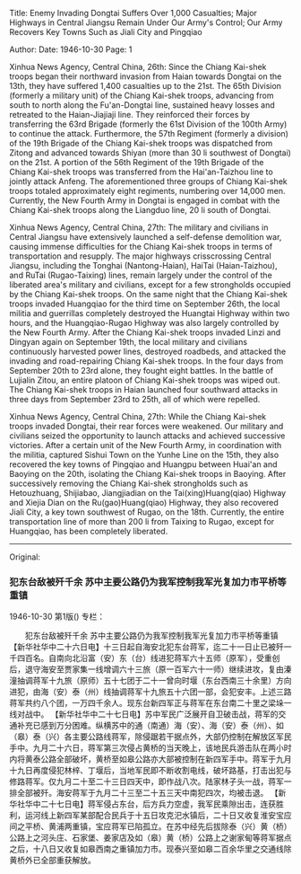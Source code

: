 Title: Enemy Invading Dongtai Suffers Over 1,000 Casualties; Major Highways in Central Jiangsu Remain Under Our Army's Control; Our Army Recovers Key Towns Such as Jiali City and Pingqiao

Author:
Date: 1946-10-30
Page: 1

Xinhua News Agency, Central China, 26th: Since the Chiang Kai-shek troops began their northward invasion from Haian towards Dongtai on the 13th, they have suffered 1,400 casualties up to the 21st. The 65th Division (formerly a military unit) of the Chiang Kai-shek troops, advancing from south to north along the Fu'an-Dongtai line, sustained heavy losses and retreated to the Haian-Jiajiaji line. They reinforced their forces by transferring the 63rd Brigade (formerly the 61st Division of the 100th Army) to continue the attack. Furthermore, the 57th Regiment (formerly a division) of the 19th Brigade of the Chiang Kai-shek troops was dispatched from Zitong and advanced towards Shiyan (more than 30 li southwest of Dongtai) on the 21st. A portion of the 56th Regiment of the 19th Brigade of the Chiang Kai-shek troops was transferred from the Hai'an-Taizhou line to jointly attack Anfeng. The aforementioned three groups of Chiang Kai-shek troops totaled approximately eight regiments, numbering over 14,000 men. Currently, the New Fourth Army in Dongtai is engaged in combat with the Chiang Kai-shek troops along the Liangduo line, 20 li south of Dongtai.

Xinhua News Agency, Central China, 27th: The military and civilians in Central Jiangsu have extensively launched a self-defense demolition war, causing immense difficulties for the Chiang Kai-shek troops in terms of transportation and resupply. The major highways crisscrossing Central Jiangsu, including the Tonghai (Nantong-Haian), HaiTai (Haian-Taizhou), and RuTai (Rugao-Taixing) lines, remain largely under the control of the liberated area's military and civilians, except for a few strongholds occupied by the Chiang Kai-shek troops. On the same night that the Chiang Kai-shek troops invaded Huangqiao for the third time on September 26th, the local militia and guerrillas completely destroyed the Huangtai Highway within two hours, and the Huangqiao-Rugao Highway was also largely controlled by the New Fourth Army. After the Chiang Kai-shek troops invaded Linzi and Dingyan again on September 19th, the local military and civilians continuously harvested power lines, destroyed roadbeds, and attacked the invading and road-repairing Chiang Kai-shek troops. In the four days from September 20th to 23rd alone, they fought eight battles. In the battle of Lujialin Zitou, an entire platoon of Chiang Kai-shek troops was wiped out. The Chiang Kai-shek troops in Haian launched four southward attacks in three days from September 23rd to 25th, all of which were repelled.

Xinhua News Agency, Central China, 27th: While the Chiang Kai-shek troops invaded Dongtai, their rear forces were weakened. Our military and civilians seized the opportunity to launch attacks and achieved successive victories. After a certain unit of the New Fourth Army, in coordination with the militia, captured Sishui Town on the Yunhe Line on the 15th, they also recovered the key towns of Pingqiao and Huangpu between Huai'an and Baoying on the 20th, isolating the Chiang Kai-shek troops in Baoying. After successively removing the Chiang Kai-shek strongholds such as Hetouzhuang, Shijiabao, Jiangjiadian on the Tai(xing)Huang(qiao) Highway and Xiejia Dian on the Ru(gao)Huang(qiao) Highway, they also recovered Jiali City, a key town southwest of Rugao, on the 18th. Currently, the entire transportation line of more than 200 li from Taixing to Rugao, except for Huangqiao, has been completely liberated.



<hr /> 

Original: 


### 犯东台敌被歼千余  苏中主要公路仍为我军控制我军光复加力市平桥等重镇

1946-10-30
第1版()
专栏：

　　犯东台敌被歼千余
    苏中主要公路仍为我军控制我军光复加力市平桥等重镇
    【新华社华中二十六日电】十三日起自海安北犯东台蒋军，迄二十一日止已被歼一千四百名。自南向北沿富（安）东（台）线进犯蒋军六十五师（原军），受重创后，退守海安至贾家集一线增调六十三旅（原一百军六十一师）继续进攻，复由溱潼抽调蒋军十九旅（原师）五十七团于二十一曾向时堰（东台西南三十余里）方向进犯，由海（安）泰（州）线抽调蒋军十九旅五十六团一部，会犯安丰。上述三路蒋军共约八个团，一万四千余人。现东台新四军正与蒋军在东台南二十里之梁垛一线对战中。
    【新华社华中二十七日电】苏中军民广泛展开自卫破击战，蒋军的交通补充已感到万分困难。纵横苏中的通（南通）海（安）、海（安）泰（州）、如（皋）泰（兴）各主要公路线蒋军，除侵踞若干据点外，大部仍控制在解放区军民手中。九月二十六日，蒋军第三次侵占黄桥的当天晚上，该地民兵游击队在两小时内将黄泰公路全部破坏，黄桥至如皋公路亦大部被控制在新四军手中。蒋军于九月十九日再度侵犯林梓、丁堰后，当地军民即不断收割电线，破坏路基，打击出犯与修路蒋军。仅九月二十至二十三日四天中，即作战八次。陆家林子头一战，蒋军一排全部被歼。海安蒋军于九月二十三至二十五三天中南犯四次，均被击退。
    【新华社华中二十七日电】蒋军侵占东台，后方兵力空虚，我军民乘隙出击，连获胜利，运河线上新四军某部配合民兵于十五日攻克汜水镇后，二十日又收复淮安宝应间之平桥、黄浦两重镇，宝应蒋军已陷孤立。在苏中经先后拔除泰（兴）黄（桥）公路上之河头庄、石家堡、姜家店及如（皋）黄（桥）公路上之谢家甸等蒋军据点之后，十八日又收复如皋西南之重镇加力市。现泰兴至如皋二百余华里之交通线除黄桥外已全部重获解放。
